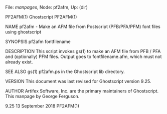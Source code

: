 File: *manpages*,  Node: pf2afm,  Up: (dir)

PF2AFM(1)                         Ghostscript                        PF2AFM(1)



NAME
       pf2afm  -  Make  an  AFM  file from Postscript (PFB/PFA/PFM) font files
       using ghostscript

SYNOPSIS
       pf2afm  fontfilename

DESCRIPTION
       This script invokes gs(1) to make an  AFM  file  from  PFB  /  PFA  and
       (optionally)  PFM  files.   Output goes to fontfilename.afm, which must
       not already exist.

SEE ALSO
       gs(1)
       pf2afm.ps in the Ghostscript lib directory.

VERSION
       This document was last revised for Ghostscript version 9.25.

AUTHOR
       Artifex Software, Inc. are  the  primary  maintainers  of  Ghostscript.
       This manpage by George Ferguson.



9.25                           13 September 2018                     PF2AFM(1)
